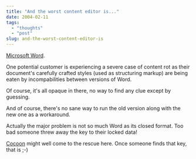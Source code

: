 ```yaml
---
title: "And the worst content editor is..."
date: 2004-02-11
tags: 
  - "thoughts"
  - "post"
slug: and-the-worst-content-editor-is
---
```


[Microsoft Word](http://www.microsoft.com/word).

One potential customer is experiencing a severe case of content rot as their document's carefully crafted styles (used as structuring markup) are being eaten by incompabilities between versions of Word.

Of course, it's all opaque in there, no way to find any clue except by guessing.

And of course, there's no sane way to run the old version along with the new one as a workaround.

Actually the major problem is not so much Word as its closed format. Too bad someone threw away the key to their locked data!

[Cocoon](http://cocoon.apache.org/) might well come to the rescue here. Once someone finds that key, that is ;-)
